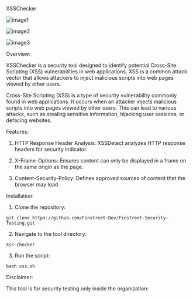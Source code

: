 XSSChecker

![image1](https://github.com/Finstreet-Dev/Finstreet-Security-Testing/assets/155443405/644d1764-34b1-477f-bbc7-9db178dfb39c)

![image2](https://github.com/Finstreet-Dev/Finstreet-Security-Testing/assets/155443405/54c3632e-739b-4fd6-9073-326870c412cb)

![image3](https://github.com/Finstreet-Dev/Finstreet-Security-Testing/assets/155443405/ba0965b9-f223-4255-9294-ac8371f3fc6c)

Overview:

XSSChecker is a security tool designed to identify potential Cross-Site Scripting (XSS) vulnerabilities in web applications. XSS is a common attack vector that allows attackers to inject malicious scripts into web pages viewed by other users.

Cross-Site Scripting (XSS) is a type of security vulnerability commonly found in web applications. It occurs when an attacker injects malicious scripts into web pages viewed by other users. This can lead to various attacks, such as stealing sensitive information, hijacking user sessions, or defacing websites.


Features:

1) HTTP Response Header Analysis: XSSDetect analyzes HTTP response headers for security indicator.

2) X-Frame-Options: Ensures content can only be displayed in a frame on the same origin as the page.

3) Content-Security-Policy: Defines approved sources of content that the browser may load.

Installation:

1) Clone the repository:

```
git clone https://github.com/Finstreet-Dev/Finstreet-Security-Testing.git

```
2)  Navigate to the tool directory:

```
Xss-checker

```

3) Run the script:

```
bash xss.sh

```
Disclaimer:

This tool is for security testing only inside the organization:


